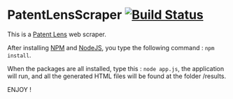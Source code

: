 PatentLensScraper [![Build Status](https://travis-ci.org/younesherlock/PatentLensScraper.png?branch=master)](https://travis-ci.org/younesherlock/PatentLensScraper)
=================

This is a [Patent Lens](http://www.patentlens.net/ "Patent Lens") web scraper.

After installing [NPM](http://npmjs.org "NPM") and [NodeJS](http://nodejs.org "NodeJS"), you type the following command : `npm install`.

When the packages are all installed, type this : `node app.js`, the application will run, and all the generated HTML files will be found at the folder /results.

ENJOY !